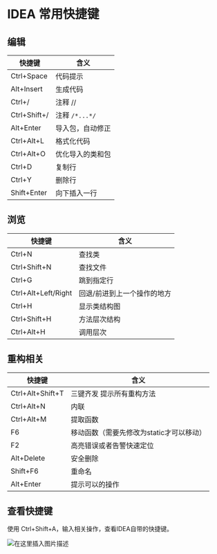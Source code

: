 # IDEA 常用快捷键



## 编辑

| 快捷键       | 含义             |
| ------------ | ---------------- |
| Ctrl+Space   | 代码提示         |
| Alt+Insert   | 生成代码         |
| Ctrl+/       | 注释 //          |
| Ctrl+Shift+/ | 注释 `/*...*/`   |
| Alt+Enter    | 导入包，自动修正 |
| Ctrl+Alt+L   | 格式化代码       |
| Ctrl+Alt+O   | 优化导入的类和包 |
| Ctrl+D       | 复制行           |
| Ctrl+Y       | 删除行           |
| Shift+Enter  | 向下插入一行     |



## 浏览

| 快捷键              | 含义                        |
| ------------------- | --------------------------- |
| Ctrl+N              | 查找类                      |
| Ctrl+Shift+N        | 查找文件                    |
| Ctrl+G              | 跳到指定行                  |
| Ctrl+Alt+Left/Right | 回退/前进到上一个操作的地方 |
| Ctrl+H              | 显示类结构图                |
| Ctrl+Shift+H        | 方法层次结构                |
| Ctrl+Alt+H          | 调用层次                    |



## 重构相关

| 快捷键           | 含义                                     |
| ---------------- | ---------------------------------------- |
| Ctrl+Alt+Shift+T | 三键齐发 提示所有重构方法                |
| Ctrl+Alt+N       | 内联                                     |
| Ctrl+Alt+M       | 提取函数                                 |
| F6               | 移动函数（需要先修改为static才可以移动） |
| F2               | 高亮错误或者告警快速定位                 |
| Alt+Delete       | 安全删除                                 |
| Shift+F6         | 重命名                                   |
| Alt+Enter        | 提示可以的操作                           |



## 查看快捷键

使用 Ctrl+Shift+A，输入相关操作，查看IDEA自带的快捷键。

![在这里插入图片描述](https://img-blog.csdnimg.cn/1f76c29b3fe143b6b1c4a847ee69a7b4.png#pic_center)
